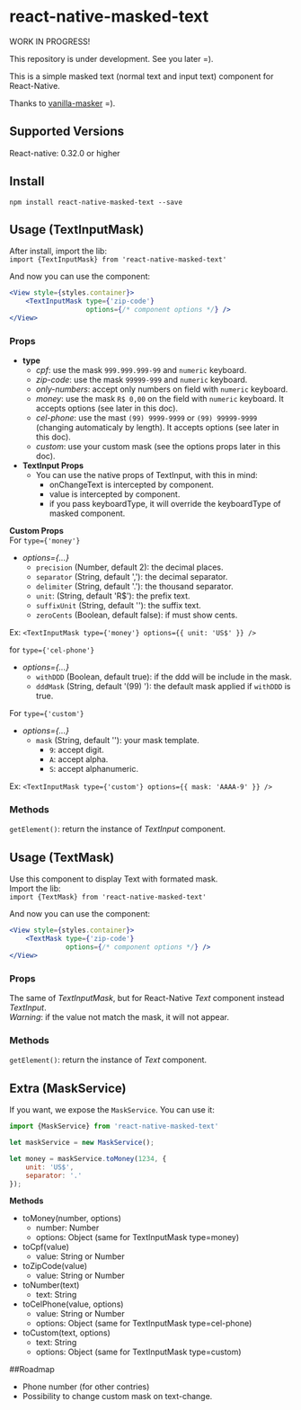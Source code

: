 # react-native-masked-text

WORK IN PROGRESS!

This repository is under development. See you later =).

This is a simple masked text (normal text and input text) component for React-Native.

Thanks to [vanilla-masker](https://github.com/BankFacil/vanilla-masker) =).

## Supported Versions
React-native: 0.32.0 or higher

## Install
`npm install react-native-masked-text --save`

## Usage (TextInputMask)
After install, import the lib: <br />
`import {TextInputMask} from 'react-native-masked-text'`

And now you can use the component:
``` jsx
<View style={styles.container}>
    <TextInputMask type={'zip-code'}
				   options={/* component options */} />
</View>
```

### Props
* **type**
	* *cpf*: use the mask `999.999.999-99` and `numeric` keyboard.
	* *zip-code*: use the mask `99999-999` and `numeric` keyboard.
	* *only-numbers*: accept only numbers on field with `numeric` keyboard.
	* *money*: use the mask `R$ 0,00` on the field with `numeric` keyboard. It accepts options (see later in this doc).
	* *cel-phone*: use the mast `(99) 9999-9999` or `(99) 99999-9999` (changing automaticaly by length). It accepts options (see later in this doc).
	* *custom*: use your custom mask (see the options props later in this doc).
* **TextInput Props**
	* You can use the native props of TextInput, with this in mind:
		* onChangeText is intercepted by component.
		* value is intercepted by component.
		* if you pass keyboardType, it will override the keyboardType of masked component.


**Custom Props** <br />
For `type={'money'}` <br />
* *options={...}*
	* `precision` (Number, default 2): the decimal places.
	* `separator` (String, default ','): the decimal separator.
	* `delimiter` (String, default '.'): the thousand separator.
	* `unit`: (String, default 'R$'): the prefix text.
	* `suffixUnit` (String, default ''): the suffix text.
	* `zeroCents` (Boolean, default false): if must show cents.

Ex: `<TextInputMask type={'money'} options={{ unit: 'US$' }} />`


for `type={'cel-phone'}` <br />
* *options={...}*
	* `withDDD` (Boolean, default true): if the ddd will be include in the mask.
	* `dddMask` (String, default '(99) '): the default mask applied if `withDDD` is true.


For `type={'custom'}` <br />
* *options={...}*
	* `mask` (String, default ''): your mask template.
		* `9`: accept digit.
		* `A`: accept alpha.
		* `S`: accept alphanumeric.

Ex: `<TextInputMask type={'custom'} options={{ mask: 'AAAA-9' }} />`

### Methods
`getElement()`: return the instance of *TextInput* component.


## Usage (TextMask)
Use this component to display Text with formated mask.
<br />
Import the lib: <br />
`import {TextMask} from 'react-native-masked-text'`

And now you can use the component:
``` jsx
<View style={styles.container}>
	<TextMask type={'zip-code'}
			  options={/* component options */} />
</View>
```

### Props
The same of *TextInputMask*, but for React-Native *Text* component instead *TextInput*.
<br />
*Warning*: if the value not match the mask, it will not appear.

### Methods
`getElement()`: return the instance of *Text* component.


## Extra (MaskService)
If you want, we expose the `MaskService`. You can use it:

``` javascript
import {MaskService} from 'react-native-masked-text'

let maskService = new MaskService();

let money = maskService.toMoney(1234, {
	unit: 'US$',
	separator: '.'
});

```

**Methods**
* toMoney(number, options)
	* number: Number
	* options: Object (same for TextInputMask type=money)
* toCpf(value)
	* value: String or Number
* toZipCode(value)
	* value: String or Number
* toNumber(text)
	* text: String
* toCelPhone(value, options)
	* value: String or Number
	* options: Object (same for TextInputMask type=cel-phone)
* toCustom(text, options)
	* text: String
	* options: Object (same for TextInputMask type=custom)

##Roadmap
* Phone number (for other contries)
* Possibility to change custom mask on text-change.
